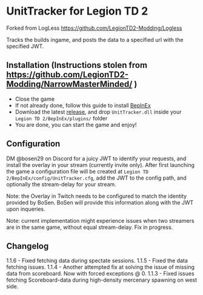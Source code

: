 # UnitTracker for Legion TD 2

Forked from LogLess https://github.com/LegionTD2-Modding/Logless

Tracks the builds ingame, and posts the data to a specified url with the specified JWT.

## Installation (Instructions stolen from https://github.com/LegionTD2-Modding/NarrowMasterMinded/ )
- Close the game
- If not already done, follow this guide to install [BepInEx](https://github.com/LegionTD2-Modding/.github/wiki/Installation-of-BepInEx)
- Download the latest [release](https://github.com/BoSen29/UnitTracker/releases/latest), and drop `UnitTracker.dll` inside your `Legion TD 2/BepInEx/plugins/` folder
- You are done, you can start the game and enjoy!

## Configuration

DM @bosen29 on Discord for a juicy JWT to identify your requests, and install the overlay in your stream (currently invite only).
After first launching the game a configuration file will be created at `Legion TD 2/BepInEx/config/UnitTracker.cfg`, add the JWT to the config path, and optionally the stream-delay for your stream.

Note: the Overlay in Twitch needs to be configured to match the identity provided by BoSen. BoSen will provide this information along with the JWT upon inqueries.

Note: current implementation might experience issues when two streamers are in the same game, without equal stream-delay. Fix in progress. 

## Changelog
1.1.6 - Fixed fetching data during spectate sessions. 
1.1.5 - Fixed the data fetching issues.
1.1.4 - Another attempted fix at solving the issue of missing data from scoreboard. Now with forced exceptions @ 0.
1.1.3 - Fixed issues fetching Scoreboard-data during high-density mercenary spawning on west side.
